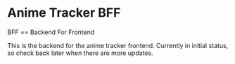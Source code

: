 # Anime Tracker BFF

BFF == Backend For Frontend

This is the backend for the anime tracker frontend. Currently in initial status, so check back later when there are more updates.